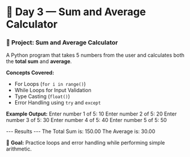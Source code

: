 # 📙 Day 3 — Sum and Average Calculator

### 🔹 Project: Sum and Average Calculator

A Python program that takes 5 numbers from the user and calculates both the **total sum** and **average**.

**Concepts Covered:**
- For Loops (`for i in range()`)
- While Loops for Input Validation
- Type Casting (`float()`)
- Error Handling using `try` and `except`

**Example Output:**
Enter number 1 of 5: 10
Enter number 2 of 5: 20
Enter number 3 of 5: 30
Enter number 4 of 5: 40
Enter number 5 of 5: 50

--- Results ---
The Total Sum is: 150.00
The Average is: 30.00


🧩 **Goal:** Practice loops and error handling while performing simple arithmetic.

